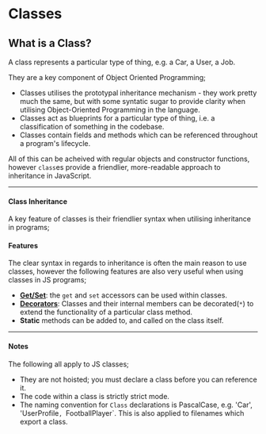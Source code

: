 # Classes

## What is a Class?
A class represents a particular type of thing, e.g. a Car, a User, a Job.

They are a key component of Object Oriented Programming;

* Classes utilises the prototypal inheritance mechanism - they work pretty much the same,  but with some syntatic sugar to provide clarity when utilising Object-Oriented Programming in the language.
* Classes act as blueprints for a particular type of thing, i.e. a classification of something in the codebase.
* Classes contain fields and methods which can be referenced throughout a program's lifecycle.

All of this can be acheived with regular objects and constructor functions, however `class`es provide a friendlier, more-readable approach to inheritance in JavaScript.

---

#### Class Inheritance
A key feature of classes is their friendlier syntax when utilising inheritance in programs;

#### Features
The clear syntax in regards to inheritance is often the main reason to use classes, however the following features are also very useful when using classes in JS programs;
- [__Get/Set__](getters-setters): the `get` and `set` accessors can be used within classes.
- [__Decorators__](decorators): Classes and their internal members can be decorated(`*`) to extend the functionality of a particular class method.
- __Static__ methods can be added to, and called on the class itself.


---
#### Notes
The following all apply to JS classes;

* They are not hoisted; you must declare a class before you can reference it.
* The code within a class is strictly strict mode.
* The naming convention for `Class` declarations is PascalCase, e.g. 'Car', 'UserProfile`, `FootballPlayer`. This is also applied to filenames which export a class.